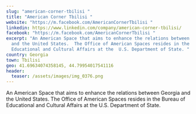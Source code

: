 ```yaml
---
slug: "american-corner-tbilisi "
title: "American Corner Tbilisi "
website: "https://m.facebook.com/AmericanCornerTbilisi "
linkedin: https://www.linkedin.com/company/american-corner-tbilisi/
facebook: "https://m.facebook.com/AmericanCornerTbilisi "
excerpt: "An American Space that aims to enhance the relations between Georgia
  and the United States.  The Office of American Spaces resides in the Bureau of
  Educational and Cultural Affairs at the  U.S. Department of State. "
country: Georgia
town: Tbilisi
geo: 41.69634074358145, 44.79954017541116
header:
  teaser: /assets/images/img_0376.png
---
```

An American Space that aims to enhance the relations between Georgia and the United States.  The Office of American Spaces resides in the Bureau of Educational and Cultural Affairs at the  U.S. Department of State.